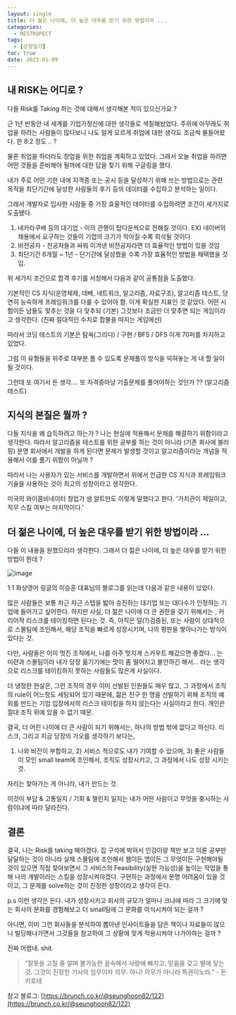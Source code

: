 ```yaml
---
layout: single
title: 더 젊은 나이에, 더 높은 대우를 받기 위한 방법이라 ... 
categories:
  - RESTROPECT
tags:
  - [성장일기]
toc: true
date: 2023-01-09
---
```


## 내 RISK는 어디로 ?

다들 Risk를 Taking 하는 것에 대해서 생각해본 적이 있으신가요 ? 

근 1년 반동안 내 세계를 기업가정신에 대한 생각들로 색칠해놨었다. 주위에 아무래도 취업을 하려는 사람들이 많다보니 나도 알게 모르게 취업에 대한 생각도 조금씩 물들어왔다. 한 8:2 정도 .. ? 

물론 취업을 하더라도 창업을 위한 취업을 계획하고 있었다. 그래서 오늘 취업을 하려면 어떤 것들을 준비해야 될까에 대한 답을 찾기 위해 구글링을 했다. 

내가 주로 어떤 기한 내에 자격증 또는 공시 등을 달성하기 위해 쓰는 방법으로는 관련 목적을 최단기간에 달성한 사람들의 후기 등의 데이터를 수집하고 분석하는 일이다. 

그래서 개발자로 입사한 사람들 중 가장 효울적인 데이터를 수집하려면 조건이 세가지로 도출됐다. 

1. 네카라쿠배 등의 대기업 - 이의 관행이 탑다운씩으로 전해질 것이다. EX) 네이버의 채용에서 요구하는 것들이 기업의 크기가 작아질 수록 희석될 것이다. 
2. 비전공자 - 전공자들과 싸워 이겨낸 비전공자라면 더 효율적인 방법이 있을 것임
3. 최단기간 6개월 ~ 1년 - 단기간에 달성했을 수록 가장 효율적인 방법을 채택했을 것임. 

위 세가지 조건으로 합격 후기를 서칭해서 다음과 같이 공통점을 도출했다.

기본적인 CS 지식(운영체제, 데베, 네트워크, 알고리즘, 자료구조), 알고리즘 테스트, 당연히 능숙하게 프레임워크를 다룰 수 있어야 함. 이게 확실한 지표인 것 같았다.  어떤 시험이든 남들도 맞추는 것을 다 맞추되 (기본) 그것보다 조금만 더 맞추면 되는 게임이라고 생각한다. (진짜 절대적인 수치로 합불을 따지는 게임에선)

따라서 코딩 테스트의 기본은 탐욕(그리디) / 구현 / BFS / DFS 이게 70퍼를 차지하고 있었다. 

그럼 이 유형들을 위주로 대부분 풀 수 있도록 문제풀이 방식을 익혀놓는 게 내 할 일이 될 것이다. 

그런데 또 여기서 든 생각.... 또 자격증마냥 기출문제를 풀어야하는 것인가 ?? (알고리즘 테스트) 

## 지식의 본질은 뭘까 ? 

다들 지식을 왜 습득하려고 하는가 ? 나는 현실에 적용해서 문제를 해결하기 위함이라고 생각한다.  따라서 알고리즘을 테스트를 위한 공부를 하는 것이 아니라 (기존 회사에 블러핑) 분명 회사에서 개발을 하게 된다면 문제가 발생할 것이고 알고리즘이라는 개념을 적용해서 이를 풀기 위함이 아닐까 ? 

따라서 나는 사용자가 있는 서비스를 개발하면서 위에서 언급한 CS 지식과 프레임워크 기술을 사용하는 것이 최고의 성장이라고 생각한다.

미국의 와이콤비네이터 창업가 샘 알트만도 이렇게 말했다고 한다. '가치관이 제일이고, 직무 스킬 여부는 마지막이다.'

## 더 젊은 나이에, 더 높은 대우를 받기 위한 방법이라 ... 

다들 이 내용을 원했으리라 생각한다. 그래서 더 젊은 나이에, 더 높은 대우를 받기 위한 방법이 뭔데 ? 

![image](https://user-images.githubusercontent.com/110464205/211345301-8ab6e5ca-6580-4ba2-81e8-526f73a8dfaf.png)

1:1 화상영어 링글의 이승훈 대표님의 블로그를 읽는데 다음과 같은 내용이 있었다. 

많은 사람들은 보통 차근 차근 스텝을 밟아 승진하는 대기업 또는 대다수가 인정하는 기업에 들어가고 싶어한다. 하지만 사실, 더 젊은 나이에 더 큰 권한을 갖기 위해서는 , 커리어적 리스크를 테이킹하면 된다는 것. 즉, 아직은 덜(?)검증된, 또는 사람이 상대적으로 스몰팀에 조인해서, 해당 조직을 빠르게 성장시키며, 
나의 평판을 쌓아나가는 방식이 있다는 것. 

다만, 사람들은 이미 멋진 조직에서, 나를 아주 멋지게 스카우트 해갔으면 좋겠다... 는 미련과 스몰팀이라 내가 당장 옮기기에는 멋이 좀 떨어지고 불안하긴 해서... 라는 생각으로 리스크를 테이킹하지 못하는 사람들도 많은게 사실이다.

더 냉정한 현실은, 그런 조직의 경우 이미 선발된 인원들도 매우 많고, 그 과정에서 조직의 rule이 어느정도 세팅되어 있기 때문에, 젊은 친구 한 명을 선발하기 위해 조직의 예외를 만드는 기업 입장에서의 리스크 테이킹을 하지 않는다는 사실이라고 한다. 개인은 절대 조직 위에 있을 수 없기 때문.

결국, 더 어린 나이에 더 큰 사람이 되기 위해서는, 하나의 방법 밖에 없다고 하신다. 리스크, 그리고 지금 당장의 가오를 생각하기 보다는,

1) 나와 비전이 부합하고, 2) 서비스 적으로도 내가 기여할 수 있으며, 3) 좋은 사람들이 모인 small team에 조인해서, 조직도 성장시키고, 그 과정에서 나도 성장 시키는 것.

자리는 찾아가는 게 아니라, 내가 만드는 것.

이것이 부담 & 고통일지 / 기회 & 챌린지 일지는 내가 어떤 사람이고 무엇을 중시하는 사람이냐에 따라 달라진다.

## 결론 

결국, 나는 Risk를 taking 해야겠다. 집 구석에 박혀서 인강이랑 책만 보고 이론 공부만 달달하는 것이 아니라 실제 스몰팀에 조인해서 웹이든 앱이든 그 무엇이든 구현해야될 것이 있으면 직접 찾아보면서 그 서비스의 Feasibility(실현 가능성)을 높이는 작업을 통해 나의 개발이라는 스킬을 성장시켜야겠다. 구현하는 과정에서 분명 어려움이 있을 것이고, 그 문제를 solve하는 것이 진정한 성장이라고 생각이 든다.

p.s 이런 생각은 든다. 내가 성장시키고 회사의 규모가 얼마나 크냐에 따라 그 크기에 맞는 회사의 문화를 경험해보고 더 small팀에 그 문화를 이식시켜야 되는 걸까 ?

아니면, 이미 그런 회사들을 분석하여 뽑아낸 인사이트들을 담은 책이나 자료들이 많으니 빌딩해나가면서 그것들을 참고하여 그 상황에 맞게 적용시켜야 나가야하는 걸까 ? 

진짜 어렵네. shit.

 > “잘못을 고칠 줄 알며 불가능한 꿈속에서 사랑에 빠지고, 믿음을 갖고 별에 닿는 것. 그것이 진정한 기사의 임무이자 의무. 아니! 의무가 아니라 특권이노라.” - 돈키호테

참고 블로그: [https://brunch.co.kr/@seunghoon82/122](https://brunch.co.kr/@seunghoon82/122)
